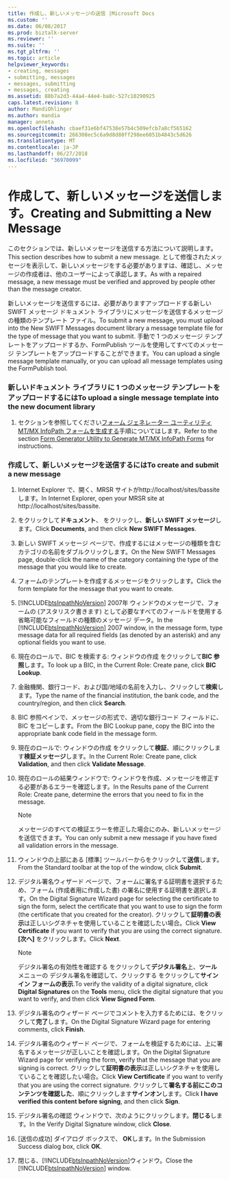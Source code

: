 ```yaml
---
title: 作成し、新しいメッセージの送信 |Microsoft Docs
ms.custom: ''
ms.date: 06/08/2017
ms.prod: biztalk-server
ms.reviewer: ''
ms.suite: ''
ms.tgt_pltfrm: ''
ms.topic: article
helpviewer_keywords:
- creating, messages
- submitting, messages
- messages, submitting
- messages, creating
ms.assetid: 88b7a2d3-44a4-44e4-ba8c-527c10290925
caps.latest.revision: 8
author: MandiOhlinger
ms.author: mandia
manager: anneta
ms.openlocfilehash: cbaef31e6bf47538e57b4c509efcb7a8cf565162
ms.sourcegitcommit: 266308ec5c6a9d8d80ff298ee6051b4843c5d626
ms.translationtype: MT
ms.contentlocale: ja-JP
ms.lasthandoff: 06/27/2018
ms.locfileid: "36970099"
---
```

# <a name="creating-and-submitting-a-new-message"></a><span data-ttu-id="3a0b4-102">作成して、新しいメッセージを送信します。</span><span class="sxs-lookup"><span data-stu-id="3a0b4-102">Creating and Submitting a New Message</span></span>
<span data-ttu-id="3a0b4-103">このセクションでは、新しいメッセージを送信する方法について説明します。</span><span class="sxs-lookup"><span data-stu-id="3a0b4-103">This section describes how to submit a new message.</span></span> <span data-ttu-id="3a0b4-104">として修復されたメッセージを表示して、新しいメッセージをする必要がありますは、確認し、メッセージの作成者は、他のユーザーによって承認します。</span><span class="sxs-lookup"><span data-stu-id="3a0b4-104">As with a repaired message, a new message must be verified and approved by people other than the message creator.</span></span>  

 <span data-ttu-id="3a0b4-105">新しいメッセージを送信するには、必要がありますアップロードする新しい SWIFT メッセージ ドキュメント ライブラリにメッセージを送信するメッセージの種類のテンプレート ファイル。</span><span class="sxs-lookup"><span data-stu-id="3a0b4-105">To submit a new message, you must upload into the New SWIFT Messages document library a message template file for the type of message that you want to submit.</span></span> <span data-ttu-id="3a0b4-106">手動で 1 つのメッセージ テンプレートをアップロードするか、FormPublish ツールを使用してすべてのメッセージ テンプレートをアップロードすることができます。</span><span class="sxs-lookup"><span data-stu-id="3a0b4-106">You can upload a single message template manually, or you can upload all message templates using the FormPublish tool.</span></span>  

### <a name="to-upload-a-single-message-template-into-the-new-document-library"></a><span data-ttu-id="3a0b4-107">新しいドキュメント ライブラリに 1 つのメッセージ テンプレートをアップロードするには</span><span class="sxs-lookup"><span data-stu-id="3a0b4-107">To upload a single message template into the new document library</span></span>  

1.  <span data-ttu-id="3a0b4-108">セクションを参照してください[フォーム ジェネレーター ユーティリティ MT/MX InfoPath フォームを生成する](../../adapters-and-accelerators/accelerator-swift/form-generator-utility-to-generate-mt-mx-infopath-forms.md)手順についてはします。</span><span class="sxs-lookup"><span data-stu-id="3a0b4-108">Refer to the section [Form Generator Utility to Generate MT/MX InfoPath Forms](../../adapters-and-accelerators/accelerator-swift/form-generator-utility-to-generate-mt-mx-infopath-forms.md) for instructions.</span></span>  

### <a name="to-create-and-submit-a-new-message"></a><span data-ttu-id="3a0b4-109">作成して、新しいメッセージを送信するには</span><span class="sxs-lookup"><span data-stu-id="3a0b4-109">To create and submit a new message</span></span>  

1. <span data-ttu-id="3a0b4-110">Internet Explorer で、開く、MRSR サイトがhttp://localhost/sites/bassiteします。</span><span class="sxs-lookup"><span data-stu-id="3a0b4-110">In Internet Explorer, open your MRSR site at http://localhost/sites/bassite.</span></span>  

2. <span data-ttu-id="3a0b4-111">をクリックして**ドキュメント**、 をクリックし、**新しい SWIFT メッセージ**します。</span><span class="sxs-lookup"><span data-stu-id="3a0b4-111">Click **Documents**, and then click **New SWIFT Messages**.</span></span>  

3. <span data-ttu-id="3a0b4-112">新しい SWIFT メッセージ ページで、作成するにはメッセージの種類を含むカテゴリの名前をダブルクリックします。</span><span class="sxs-lookup"><span data-stu-id="3a0b4-112">On the New SWIFT Messages page, double-click the name of the category containing the type of the message that you would like to create.</span></span>  

4. <span data-ttu-id="3a0b4-113">フォームのテンプレートを作成するメッセージをクリックします。</span><span class="sxs-lookup"><span data-stu-id="3a0b4-113">Click the form template for the message that you want to create.</span></span>  

5. <span data-ttu-id="3a0b4-114">[!INCLUDE[btsInpathNoVersion](../../includes/btsinpathnoversion-md.md)] 2007年 ウィンドウのメッセージで、フォームの (アスタリスク書きます) として必要なすべてのフィールドを使用する省略可能なフィールドの種類のメッセージ データ。</span><span class="sxs-lookup"><span data-stu-id="3a0b4-114">In the [!INCLUDE[btsInpathNoVersion](../../includes/btsinpathnoversion-md.md)] 2007 window, in the message form, type message data for all required fields (as denoted by an asterisk) and any optional fields you want to use.</span></span>  

6. <span data-ttu-id="3a0b4-115">現在のロールで、BIC を検索する: ウィンドウの作成 をクリックして**BIC 参照**します。</span><span class="sxs-lookup"><span data-stu-id="3a0b4-115">To look up a BIC, in the Current Role: Create pane, click **BIC Lookup**.</span></span>  

7. <span data-ttu-id="3a0b4-116">金融機関、銀行コード、および国/地域の名前を入力し、クリックして**検索**します。</span><span class="sxs-lookup"><span data-stu-id="3a0b4-116">Type the name of the financial institution, the bank code, and the country/region, and then click **Search**.</span></span>  

8. <span data-ttu-id="3a0b4-117">BIC 参照ペインで、メッセージの形式で、適切な銀行コード フィールドに、BIC をコピーします。</span><span class="sxs-lookup"><span data-stu-id="3a0b4-117">From the BIC Lookup pane, copy the BIC into the appropriate bank code field in the message form.</span></span>  

9. <span data-ttu-id="3a0b4-118">現在のロールで: ウィンドウの作成 をクリックして**検証**、順にクリックします**検証メッセージ**します。</span><span class="sxs-lookup"><span data-stu-id="3a0b4-118">In the Current Role: Create pane, click **Validation**, and then click **Validate Message**.</span></span>  

10. <span data-ttu-id="3a0b4-119">現在のロールの結果ウィンドウで: ウィンドウを作成、メッセージを修正する必要があるエラーを確認します。</span><span class="sxs-lookup"><span data-stu-id="3a0b4-119">In the Results pane of the Current Role: Create pane, determine the errors that you need to fix in the message.</span></span>  

    > [!NOTE]
    >  <span data-ttu-id="3a0b4-120">メッセージのすべての検証エラーを修正した場合にのみ、新しいメッセージを送信できます。</span><span class="sxs-lookup"><span data-stu-id="3a0b4-120">You can only submit a new message if you have fixed all validation errors in the message.</span></span>  

11. <span data-ttu-id="3a0b4-121">ウィンドウの上部にある [標準] ツールバーからをクリックして**送信**します。</span><span class="sxs-lookup"><span data-stu-id="3a0b4-121">From the Standard toolbar at the top of the window, click **Submit**.</span></span>  

12. <span data-ttu-id="3a0b4-122">デジタル署名ウィザード ページで、フォームに署名する証明書を選択するため、フォーム (作成者用に作成した書) の署名に使用する証明書を選択します。</span><span class="sxs-lookup"><span data-stu-id="3a0b4-122">On the Digital Signature Wizard page for selecting the certificate to sign the form, select the certificate that you want to use to sign the form (the certificate that you created for the creator).</span></span> <span data-ttu-id="3a0b4-123">クリックして**証明書の表示**は正しいシグネチャを使用していることを確認したい場合。</span><span class="sxs-lookup"><span data-stu-id="3a0b4-123">Click **View Certificate** if you want to verify that you are using the correct signature.</span></span> <span data-ttu-id="3a0b4-124">**[次へ]** をクリックします。</span><span class="sxs-lookup"><span data-stu-id="3a0b4-124">Click **Next**.</span></span>  

    > [!NOTE]
    >  <span data-ttu-id="3a0b4-125">デジタル署名の有効性を確認する をクリックして**デジタル署名**上、**ツール** メニューの デジタル署名を確認して、クリックする をクリックして**サインイン フォームの表示**.</span><span class="sxs-lookup"><span data-stu-id="3a0b4-125">To verify the validity of a digital signature, click **Digital Signatures** on the **Tools** menu, click the digital signature that you want to verify, and then click **View Signed Form**.</span></span>  

13. <span data-ttu-id="3a0b4-126">デジタル署名のウィザード ページでコメントを入力するためには、をクリックして**完了**します。</span><span class="sxs-lookup"><span data-stu-id="3a0b4-126">On the Digital Signature Wizard page for entering comments, click **Finish**.</span></span>  

14. <span data-ttu-id="3a0b4-127">デジタル署名のウィザード ページで、フォームを検証するためには、上に署名するメッセージが正しいことを確認します。</span><span class="sxs-lookup"><span data-stu-id="3a0b4-127">On the Digital Signature Wizard page for verifying the form, verify that the message that you are signing is correct.</span></span> <span data-ttu-id="3a0b4-128">クリックして**証明書の表示**は正しいシグネチャを使用していることを確認したい場合。</span><span class="sxs-lookup"><span data-stu-id="3a0b4-128">Click **View Certificate** if you want to verify that you are using the correct signature.</span></span> <span data-ttu-id="3a0b4-129">クリックして**署名する前にこのコンテンツを確認した**、順にクリックします**サインオン**します。</span><span class="sxs-lookup"><span data-stu-id="3a0b4-129">Click **I have verified this content before signing**, and then click **Sign**.</span></span>  

15. <span data-ttu-id="3a0b4-130">デジタル署名の確認 ウィンドウで、次のようにクリックします。**閉じる**します。</span><span class="sxs-lookup"><span data-stu-id="3a0b4-130">In the Verify Digital Signature window, click **Close**.</span></span>  

16. <span data-ttu-id="3a0b4-131">[送信の成功] ダイアログ ボックスで、 **OK**します。</span><span class="sxs-lookup"><span data-stu-id="3a0b4-131">In the Submission Success dialog box, click **OK**.</span></span>  

17. <span data-ttu-id="3a0b4-132">閉じる、[!INCLUDE[btsInpathNoVersion](../../includes/btsinpathnoversion-md.md)]ウィンドウ。</span><span class="sxs-lookup"><span data-stu-id="3a0b4-132">Close the [!INCLUDE[btsInpathNoVersion](../../includes/btsinpathnoversion-md.md)] window.</span></span>
